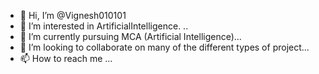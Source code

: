 - 👋 Hi, I’m @Vignesh010101
- 👀 I’m interested in ArtificialIntelligence. ..
- 🌱 I’m currently pursuing MCA (Artificial Intelligence)...
- 💞️ I’m looking to collaborate on many of the different types of project...
- 📫 How to reach me ...



<!---
Vignesh010101/Vignesh010101 is a ✨ special ✨ repository because its `README.md` (this file) appears on your GitHub profile.
You can click the Preview link to take a look at your changes.
--->
